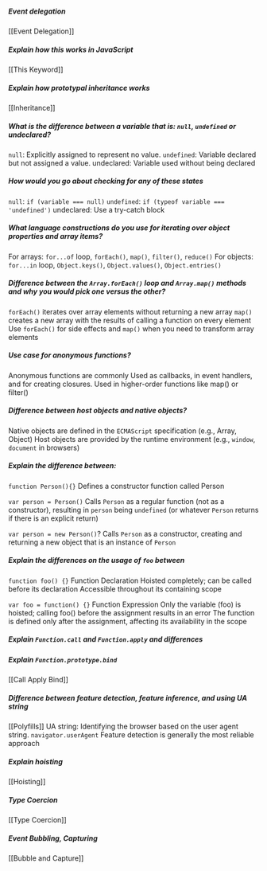 ##### Event delegation
[[Event Delegation]]

##### Explain how this works in JavaScript
[[This Keyword]]

##### Explain how prototypal inheritance works
[[Inheritance]]

##### What is the difference between a variable that is: `null`, `undefined` or undeclared?
`null`: Explicitly assigned to represent no value.
`undefined`: Variable declared but not assigned a value.
undeclared: Variable used without being declared

##### How would you go about checking for any of these states
`null`: `if (variable === null)`
`undefined`: `if (typeof variable === 'undefined')`
undeclared: Use a try-catch block

##### What language constructions do you use for iterating over object properties and array items?
For arrays: `for...of` loop, `forEach()`, `map()`, `filter()`, `reduce()`
For objects: `for...in` loop, `Object.keys()`, `Object.values()`, `Object.entries()`

##### Difference between the `Array.forEach()` loop and `Array.map()` methods and why you would pick one versus the other?
`forEach()` iterates over array elements without returning a new array
`map()` creates a new array with the results of calling a function on every element
Use `forEach()` for side effects and `map()` when you need to transform array elements

##### Use case for anonymous functions?
Anonymous functions are commonly
Used as callbacks, in event handlers, and for creating closures.
Used in higher-order functions like map() or filter()

##### Difference between host objects and native objects?
Native objects are defined in the `ECMAScript` specification (e.g., Array, Object)
Host objects are provided by the runtime environment (e.g., `window`, `document` in browsers)

##### Explain the difference between:
`function Person(){}`
Defines a constructor function called Person

`var person = Person()`
Calls `Person` as a regular function (not as a constructor), resulting in `person` being `undefined` (or whatever `Person` returns if there is an explicit return)

`var person = new Person()`?
Calls `Person` as a constructor, creating and returning a new object that is an instance of `Person`

##### Explain the differences on the usage of `foo` between
`function foo() {}` 
Function Declaration
Hoisted completely; can be called before its declaration
Accessible throughout its containing scope

`var foo = function() {}`
Function Expression
Only the variable (foo) is hoisted; calling foo() before the assignment results in an error
The function is defined only after the assignment, affecting its availability in the scope

##### Explain `Function.call` and `Function.apply` and differences
##### Explain `Function.prototype.bind`
[[Call Apply Bind]]

##### Difference between feature detection, feature inference, and using UA string
[[Polyfills]]
UA string: Identifying the browser based on the user agent string. `navigator.userAgent`
Feature detection is generally the most reliable approach

##### Explain hoisting
[[Hoisting]]

##### Type Coercion
[[Type Coercion]]

##### Event Bubbling, Capturing
[[Bubble and Capture]]


